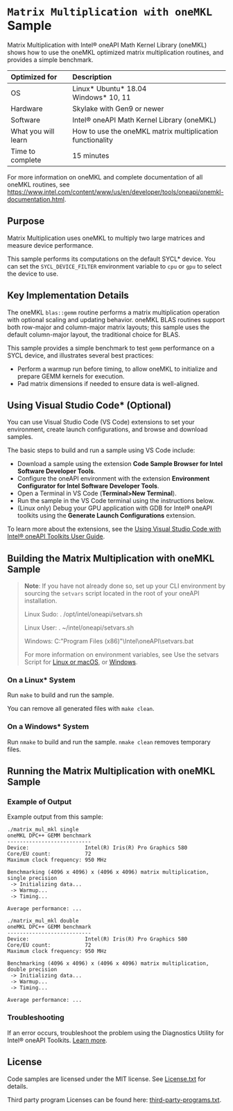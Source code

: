 # `Matrix Multiplication with oneMKL` Sample

Matrix Multiplication with Intel® oneAPI Math Kernel Library (oneMKL) shows how to use the oneMKL optimized matrix multiplication routines, and provides a simple benchmark.

| Optimized for       | Description
|:---                 |:---
| OS                  | Linux* Ubuntu* 18.04 <br> Windows* 10, 11
| Hardware            | Skylake with Gen9 or newer
| Software            | Intel® oneAPI Math Kernel Library (oneMKL)
| What you will learn | How to use the oneMKL matrix multiplication functionality
| Time to complete    | 15 minutes

For more information on oneMKL and complete documentation of all oneMKL routines, see https://www.intel.com/content/www/us/en/developer/tools/oneapi/onemkl-documentation.html.

## Purpose

Matrix Multiplication uses oneMKL to multiply two large matrices and measure device performance.

This sample performs its computations on the default SYCL* device. You can set the `SYCL_DEVICE_FILTER` environment variable to `cpu` or `gpu` to select the device to use.

## Key Implementation Details

The oneMKL `blas::gemm` routine performs a matrix multiplication operation with optional scaling and updating behavior. oneMKL BLAS routines support both row-major and column-major matrix layouts; this sample uses the default column-major layout, the traditional choice for BLAS.

This sample provides a simple benchmark to test `gemm` performance on a SYCL device, and illustrates several best practices:
 - Perform a warmup run before timing, to allow oneMKL to initialize and prepare GEMM kernels for execution.
 - Pad matrix dimensions if needed to ensure data is well-aligned.

## Using Visual Studio Code* (Optional)

You can use Visual Studio Code (VS Code) extensions to set your environment, create launch configurations,
and browse and download samples.

The basic steps to build and run a sample using VS Code include:
 - Download a sample using the extension **Code Sample Browser for Intel Software Developer Tools**.
 - Configure the oneAPI environment with the extension **Environment Configurator for Intel Software Developer Tools**.
 - Open a Terminal in VS Code (**Terminal>New Terminal**).
 - Run the sample in the VS Code terminal using the instructions below.
 - (Linux only) Debug your GPU application with GDB for Intel® oneAPI toolkits using the **Generate Launch Configurations** extension.

To learn more about the extensions, see the
[Using Visual Studio Code with Intel® oneAPI Toolkits User Guide](https://www.intel.com/content/www/us/en/develop/documentation/using-vs-code-with-intel-oneapi/top.html).

## Building the Matrix Multiplication with oneMKL Sample
> **Note**: If you have not already done so, set up your CLI
> environment by sourcing  the `setvars` script located in
> the root of your oneAPI installation.
>
> Linux Sudo: . /opt/intel/oneapi/setvars.sh
>
> Linux User: . ~/intel/oneapi/setvars.sh
>
> Windows: C:\"Program Files (x86)"\Intel\oneAPI\setvars.bat
>
>For more information on environment variables, see Use the setvars Script for [Linux or macOS](https://www.intel.com/content/www/us/en/develop/documentation/oneapi-programming-guide/top/oneapi-development-environment-setup/use-the-setvars-script-with-linux-or-macos.html), or [Windows](https://www.intel.com/content/www/us/en/develop/documentation/oneapi-programming-guide/top/oneapi-development-environment-setup/use-the-setvars-script-with-windows.html).

### On a Linux* System
Run `make` to build and run the sample.

You can remove all generated files with `make clean`.

### On a Windows* System
Run `nmake` to build and run the sample. `nmake clean` removes temporary files.

## Running the Matrix Multiplication with oneMKL Sample

### Example of Output
Example output from this sample:

```
./matrix_mul_mkl single
oneMKL DPC++ GEMM benchmark
---------------------------
Device:                  Intel(R) Iris(R) Pro Graphics 580
Core/EU count:           72
Maximum clock frequency: 950 MHz

Benchmarking (4096 x 4096) x (4096 x 4096) matrix multiplication, single precision
 -> Initializing data...
 -> Warmup...
 -> Timing...

Average performance: ...

./matrix_mul_mkl double
oneMKL DPC++ GEMM benchmark
---------------------------
Device:                  Intel(R) Iris(R) Pro Graphics 580
Core/EU count:           72
Maximum clock frequency: 950 MHz

Benchmarking (4096 x 4096) x (4096 x 4096) matrix multiplication, double precision
 -> Initializing data...
 -> Warmup...
 -> Timing...

Average performance: ...
```

### Troubleshooting
If an error occurs, troubleshoot the problem using the Diagnostics Utility for Intel® oneAPI Toolkits.
[Learn more](https://www.intel.com/content/www/us/en/develop/documentation/diagnostic-utility-user-guide/top.html).

## License
Code samples are licensed under the MIT license. See
[License.txt](https://github.com/oneapi-src/oneAPI-samples/blob/master/License.txt) for details.

Third party program Licenses can be found here: [third-party-programs.txt](https://github.com/oneapi-src/oneAPI-samples/blob/master/third-party-programs.txt).
